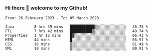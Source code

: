 ### Hi there 👋 welcome to my Github! 

<!--START_SECTION:waka-->

```text
From: 26 February 2023 - To: 05 March 2023

Java         8 hrs 39 mins   ███████████▒░░░░░░░░░░░░░   45.75 %
FTL          7 hrs 42 mins   ██████████▒░░░░░░░░░░░░░░   40.74 %
Properties   1 hr 12 mins    █▓░░░░░░░░░░░░░░░░░░░░░░░   06.42 %
HTML         44 mins         █░░░░░░░░░░░░░░░░░░░░░░░░   03.91 %
CSS          16 mins         ▒░░░░░░░░░░░░░░░░░░░░░░░░   01.49 %
XML          10 mins         ▒░░░░░░░░░░░░░░░░░░░░░░░░   00.91 %
```

<!--END_SECTION:waka-->
